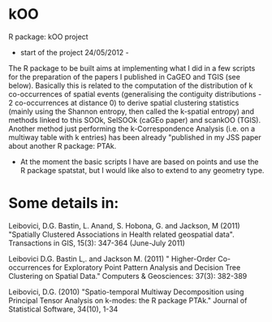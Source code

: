 kOO
===

R package: kOO project

- start of the project 24/05/2012 -

The R package to be built aims at implementing what I did in a few scripts 
for the preparation of the papers I published in CaGEO and TGIS (see below).
Basically this is related to the computation of the distribution of k co-occurrences of spatial events 
(generalising the contiguity distributions - 2 co-occurrences at distance 0) to derive 
spatial clustering statistics (mainly using the Shannon entropy, then called the k-spatial entropy) 
and methods linked to this SOOk, SelSOOk (caGEo paper) and scankOO (TGIS).
Another method just performing the k-Correspondence Analysis (i.e. on a multiway table with k entries) has been
already "published in my JSS paper about another R package: PTAk.

- At the moment the basic scripts I have are based on points and use the R package spatstat, but I would like also 
to extend to any geometry type.

Some details in: 
===

Leibovici, D.G. Bastin, L. Anand, S. Hobona, G. and Jackson, M (2011) "Spatially Clustered Associations in Health 
            related geospatial data". Transactions in GIS, 15(3): 347-364 (June-July 2011)
            
Leibovici D.G. Bastin L,. and Jackson M. (2011) " Higher-Order Co-occurrences for Exploratory Point Pattern Analysis 
          and Decision Tree Clustering on Spatial Data." Computers & Geosciences: 37(3): 382-389 
          
Leibovici, D.G. (2010) "Spatio-temporal Multiway Decomposition using Principal Tensor Analysis on k-modes: the 
          R package PTAk." Journal of Statistical Software, 34(10), 1-34
